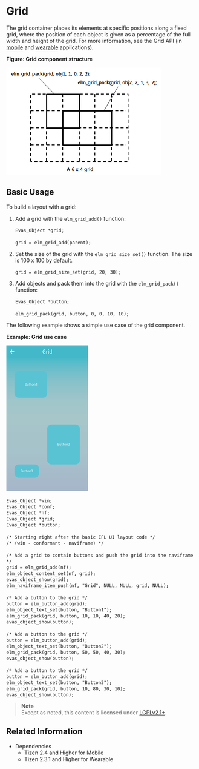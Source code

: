 # Grid

The grid container places its elements at specific positions along a fixed grid, where the position of each object is given as a percentage of the full width and height of the grid. For more information, see the Grid API (in [mobile](../../../api/mobile/latest/group__Elm__Grid.html) and [wearable](../../../api/wearable/latest/group__Elm__Grid.html) applications).

**Figure: Grid component structure**

![Grid component structure](./media/grid_concept.png)

## Basic Usage

To build a layout with a grid:

1. Add a grid with the `elm_grid_add()` function:

   ```
   Evas_Object *grid;

   grid = elm_grid_add(parent);
   ```

2. Set the size of the grid with the `elm_grid_size_set()` function. The size is 100 x 100 by default.

   ```
   grid = elm_grid_size_set(grid, 20, 30);
   ```

3. Add objects and pack them into the grid with the `elm_grid_pack()` function:

   ```
   Evas_Object *button;

   elm_grid_pack(grid, button, 0, 0, 10, 10);
   ```

The following example shows a simple use case of the grid component.

**Example: Grid use case**

 ![Grid](./media/grid2.png)

```
Evas_Object *win;
Evas_Object *conf;
Evas_Object *nf;
Evas_Object *grid;
Evas_Object *button;

/* Starting right after the basic EFL UI layout code */
/* (win - conformant - naviframe) */

/* Add a grid to contain buttons and push the grid into the naviframe */
grid = elm_grid_add(nf);
elm_object_content_set(nf, grid);
evas_object_show(grid);
elm_naviframe_item_push(nf, "Grid", NULL, NULL, grid, NULL);

/* Add a button to the grid */
button = elm_button_add(grid);
elm_object_text_set(button, "Button1");
elm_grid_pack(grid, button, 10, 10, 40, 20);
evas_object_show(button);

/* Add a button to the grid */
button = elm_button_add(grid);
elm_object_text_set(button, "Button2");
elm_grid_pack(grid, button, 50, 50, 40, 30);
evas_object_show(button);

/* Add a button to the grid */
button = elm_button_add(grid);
elm_object_text_set(button, "Button3");
elm_grid_pack(grid, button, 10, 80, 30, 10);
evas_object_show(button);
```

> **Note**  
> Except as noted, this content is licensed under [LGPLv2.1+](http://opensource.org/licenses/LGPL-2.1).

## Related Information
- Dependencies
  - Tizen 2.4 and Higher for Mobile
  - Tizen 2.3.1 and Higher for Wearable
